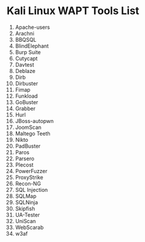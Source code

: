 # Kali Linux WAPT Tools List

1. Apache-users
2. Arachni
3. BBQSQL
4. BlindElephant
5. Burp Suite
6. Cutycapt
7. Davtest
8. Deblaze
9. Dirb
10. Dirbuster
11. Fimap
12. Funkload
13. GoBuster
14. Grabber
15. Hurl
16. JBoss-autopwn
17. JoomScan
18. Maltego Teeth
19. Nikto
20. PadBuster
21. Paros
22. Parsero
23. Plecost
24. PowerFuzzer
25. ProxyStrike
26. Recon-NG
27. SQL Injection
28. SQLMap
29. SQLNinja
30. Skipfish
31. UA-Tester
32. UniScan
33. WebScarab
34. w3af

